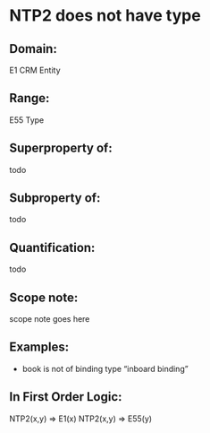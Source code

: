 # NTP2 does not have type

## Domain: 

E1 CRM Entity

## Range: 

E55 Type

## Superproperty of: 

todo

## Subproperty of: 

todo

## Quantification: 

todo

## Scope note: 

scope note goes here

## Examples: 

* book is not of binding type “inboard binding”

## In First Order Logic: 

NTP2(x,y) ⇒ E1(x)
NTP2(x,y) ⇒ E55(y)

